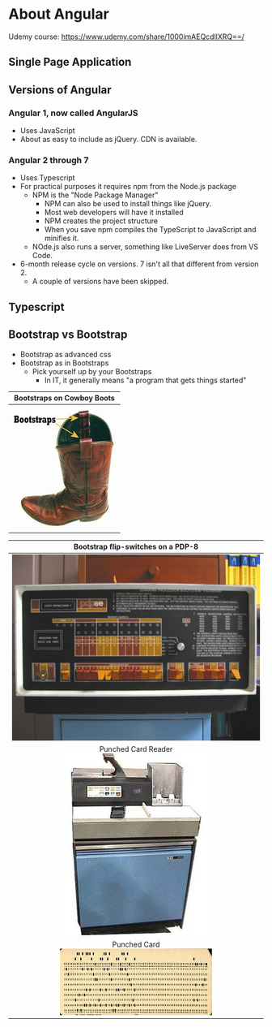 # About Angular

Udemy course: https://www.udemy.com/share/1000imAEQcdllXRQ==/

## Single Page Application

## Versions of Angular

### Angular 1, now called AngularJS

*	Uses JavaScript
*	About as easy to include as jQuery.  CDN is available.

### Angular 2 through 7

*	Uses Typescript
*   For practical purposes it requires npm from the Node.js package
    *   NPM is the "Node Package Manager"
        *   NPM can also be used to install things like jQuery.
        *   Most web developers will have it installed
        *   NPM creates the project structure
        *   When you save npm compiles the TypeScript to JavaScript and minifies it.
    *   NOde.js also runs a server, something like LiveServer does from VS Code.
*   6-month release cycle on versions.  7 isn't all that different from version 2.
    *   A couple of versions have been skipped.

## Typescript

## Bootstrap vs Bootstrap

* Bootstrap as advanced css
* Bootstrap as in Bootstraps
	* Pick yourself up by your Bootstraps
		* In IT, it generally means "a program that gets things started"

|Bootstraps on Cowboy Boots|
|:---:|
| ![Cowboy Boots with Bootstraps](zz_Images/bootstraps.jpeg) |




|Bootstrap flip-switches on a PDP-8|
|:--------:|
|![PDP 8](zz_Images/pdp8.jpg) |
|Punched Card Reader<br> ![Punched card reader](zz_Images/cardReader.jpg) | 
| Punched Card<br>![punched card](zz_Images/Used_Punchcard.jpg) |
